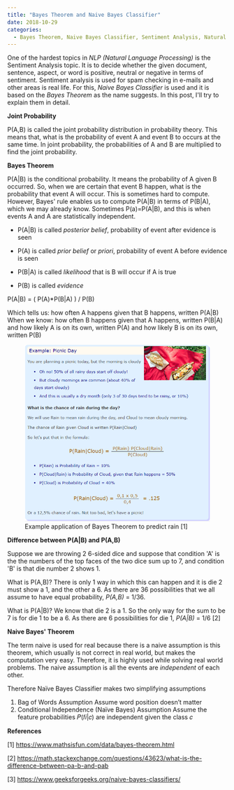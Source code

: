 ```yaml
---
title: "Bayes Theorem and Naive Bayes Classifier"
date: 2018-10-29
categories: 
  - Bayes Theorem, Naive Bayes Classifier, Sentiment Analysis, Natural Language Processing
---
```


One of the hardest topics in *NLP (Natural Language Processing)* is the Sentiment Analysis topic. It is to decide whether the given document, sentence, aspect, or word is positive, neutral or negative in terms of sentiment. Sentiment analysis is used for spam checking in e-mails and other areas is real life. For this, *Naive Bayes Classifier* is used and it is based on the *Bayes Theorem* as the name suggests. In this post, I'll try to explain them in detail.  

**Joint Probability**

P(A,B) is called the joint probability distribution in probability theory. This means that, what is the probability of event A and event B to occurs at the same time. In joint probability, the probabilities of A and B are multiplied to find the joint probability. 

**Bayes Theorem**

P(A\|B) is the conditional probability. It means the probability of A given B occurred. So, when we are certain that event B happen, what is the probability that event A will occur. This is sometimes hard to compute. However, Bayes' rule enables us to compute P(A\|B) in terms of P(B\|A), which we may already know. Sometimes P(a)=P(A\|B), and this is when events A and A are statistically independent.

- P(A\|B) is called *posterior belief*, probability of event after evidence is seen

- P(A) is called *prior belief* or *priori*, probability of event A before evidence is seen 

- P(B\|A) is called *likelihood* that is B will occur if A is true

- P(B) is called *evidence*

P(A\|B) = ( P(A)*P(B\|A) ) / P(B) 

Which tells us:	 	how often A happens given that B happens, written P(A|B)
When we know:	 	  how often B happens given that A happens, written P(B|A)
                  and how likely A is on its own, written P(A)
                  and how likely B is on its own, written P(B)


<figure>
    <a href="/assets/images/BayesTheorem.png"><img src="/assets/images/BayesTheorem.png"></a>
    <figcaption>Example application of Bayes Theorem to predict rain [1]</figcaption>
</figure>

**Difference between P(A|B) and P(A,B)**

Suppose we are throwing 2 6-sided dice and suppose that condition 'A' is the the numbers of the top faces of the two dice sum up to 7, and condition 'B' is that die number 2 shows 1. 

What is P(A,B)? There is only 1 way in which this can happen and it is die 2 must show a 1, and the other a 6. As there are 36 possibilities that we all assume to have equal probability, *P(A,B)* = 1/36.

What is P(A\|B)? We know that die 2 is a 1. So the only way for the sum to be 7 is for die 1 to be a 6. As there are 6 possibilities for die 1, *P(A\|B)* = 1/6 [2]

**Naive Bayes' Theorem**

The term naive is used for real because there is a naive assumption is this theorem, which usually is not correct in real world, but makes the computation very easy. Therefore, it is highly used while solving real world problems. The naive assumption is all the events are *independent* of each other. 

Therefore Naïve Bayes Classifier makes two 
simplifying assumptions
1. Bag of Words Assumption
    Assume word position doesn’t matter
2. Conditional Independence (Naïve Bayes) Assumption
    Assume the feature probabilities 𝑃(𝑓𝑖|𝑐) are 
independent given the class 𝑐


**References**

[1] https://www.mathsisfun.com/data/bayes-theorem.html

[2] https://math.stackexchange.com/questions/43623/what-is-the-difference-between-pa-b-and-pab

[3] https://www.geeksforgeeks.org/naive-bayes-classifiers/